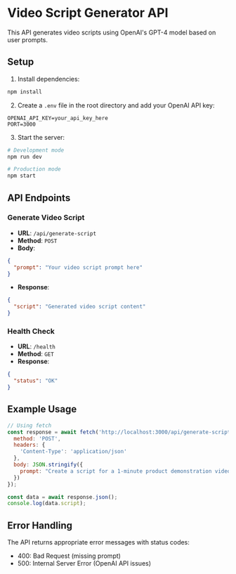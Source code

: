 # Video Script Generator API

This API generates video scripts using OpenAI's GPT-4 model based on user prompts.

## Setup

1. Install dependencies:
```bash
npm install
```

2. Create a `.env` file in the root directory and add your OpenAI API key:
```
OPENAI_API_KEY=your_api_key_here
PORT=3000
```

3. Start the server:
```bash
# Development mode
npm run dev

# Production mode
npm start
```

## API Endpoints

### Generate Video Script
- **URL**: `/api/generate-script`
- **Method**: `POST`
- **Body**:
```json
{
  "prompt": "Your video script prompt here"
}
```
- **Response**:
```json
{
  "script": "Generated video script content"
}
```

### Health Check
- **URL**: `/health`
- **Method**: `GET`
- **Response**:
```json
{
  "status": "OK"
}
```

## Example Usage

```javascript
// Using fetch
const response = await fetch('http://localhost:3000/api/generate-script', {
  method: 'POST',
  headers: {
    'Content-Type': 'application/json'
  },
  body: JSON.stringify({
    prompt: "Create a script for a 1-minute product demonstration video for a new smartphone"
  })
});

const data = await response.json();
console.log(data.script);
```

## Error Handling

The API returns appropriate error messages with status codes:
- 400: Bad Request (missing prompt)
- 500: Internal Server Error (OpenAI API issues) 